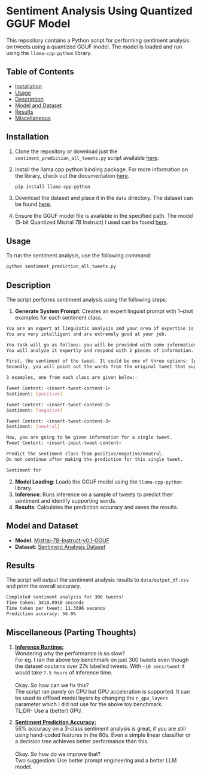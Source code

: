 # Sentiment Analysis Using Quantized GGUF Model

This repository contains a Python script for performing sentiment analysis on tweets using a  quantized GGUF model. The model is loaded and run using the `llama-cpp-python` library.

## Table of Contents

- [Installation](#installation)
- [Usage](#usage)
- [Description](#description)
- [Model and Dataset](#model-and-dataset)
- [Results](#results)
- [Miscellaneous](#Miscellaneous)

## Installation

1. Clone the repository or download just the `sentiment_prediction_all_tweets.py` script available [here](https://github.com/chinmayajoshi/Playground-Projects-using-Pretrained-Quantized-LLMs/blob/main/projects/sentiment%20analysis/sentiment_prediction_all_tweets.py).

2. Install the llama.cpp python binding package. For more information on the library, check out the documentation [here](https://llama-cpp-python.readthedocs.io/en/latest/).

    ```sh
    pip install llama-cpp-python
    ```

3. Download the dataset and place it in the `data` directory. The dataset can be found [here](https://www.kaggle.com/datasets/abhi8923shriv/sentiment-analysis-dataset?select=train.csv).

4. Ensure the GGUF model file is available in the specified path. The model (5-bit Quantized Mistral 7B Instruct) I used can be found [here](https://huggingface.co/TheBloke/Mistral-7B-Instruct-v0.1-GGUF).

## Usage

To run the sentiment analysis, use the following command:

```sh
python sentiment_prediction_all_tweets.py
```

## Description

The script performs sentiment analysis using the following steps:
1. **Generate System Prompt**: Creates an expert linguist prompt with 1-shot examples for each sentiment class.

```sh
You are an expert at linguistic analysis and your area of expertise is interpreting the sentiment of texts from tweets published online. 
You are very intelligent and are extremely good at your job. 

You task will go as follows: you will be provided with some information containing the text from a tweet.
You will analyze it expertly and respond with 2 pieces of information.

First, the sentiment of the tweet. It could be one of three options: [positive, negative, neutral].
Secondly, you will point out the words from the original tweet that supports that sentiment inference in your expert and accurate analysis.

3 examples, one from each class are given below:-

Tweet Content: <insert-tweet-content-1>
Sentiment: [positive]

Tweet Content: <insert-tweet-content-2>
Sentiment: [negative]

Tweet Content: <insert-tweet-content-3>
Sentiment: [neutral]

Now, you are going to be given information for a single tweet.
Tweet Content: <insert-input-tweet-content>

Predict the sentiment class from positive/negative/neutral.
Do not continue after making the prediction for this single tweet.

Sentiment for
```

2. **Model Loading**: Loads the GGUF model using the `llama-cpp-python` library.
3. **Inference**: Runs inference on a sample of tweets to predict their sentiment and identify supporting words.
4. **Results**: Calculates the prediction accuracy and saves the results.

## Model and Dataset

- **Model**: [Mistral-7B-Instruct-v0.1-GGUF](https://huggingface.co/TheBloke/Mistral-7B-Instruct-v0.1-GGUF)
- **Dataset**: [Sentiment Analysis Dataset](https://www.kaggle.com/datasets/abhi8923shriv/sentiment-analysis-dataset?select=train.csv)

## Results

The script will output the sentiment analysis results to `data/output_df.csv` and print the overall accuracy.

```sh
Completed sentiment analysis for 300 tweets!
Time taken: 3410.8910 seconds
Time taken per tweet: 11.3696 seconds
Prediction accuracy: 56.0%
```

## Miscellaneous (Parting Thoughts)

1. <u>**Inference Runtime:**</u><br>
Wondering why the performance is so slow? <br>
For eg. I ran the above toy benchmark on just 300 tweets even though the dataset coutains over 27k labelled tweets. With `~10 secs/tweet` it would take `7.5 hours` of inference time.<br><br>
Okay. So how can we fix this?<br>
The script ran purely on CPU but GPU acceleration is supported. It can be used to offload model layers by changing the `n_gpu_layers` parameter which I did not use for the above toy benchmark. 
<br>TL;DR- Use a (better) GPU.

2. <u>**Sentiment Prediction Accuracy:**</u><br>
56% accuracy on a 3-class sentiment analysis is great, if you are still using hand-coded features in the 80s. Even a simple linear classifier or a decision tree achieves better performance than this.<br><br>
Okay. So how do we improve that? 
<br>Two suggestion: Use better prompt engineering and a better LLM model.